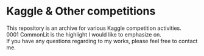# Kaggle & Other competitions

This repository is an archive for various Kaggle competition activities.<br>
0001 CommonLit is the highlight I would like to emphasize on.<br>
If you have any questions regarding to my works, please feel free to contact me.<br>
